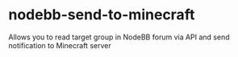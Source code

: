 # nodebb-send-to-minecraft
Allows you to read target group in NodeBB forum via API and send notification to Minecraft server
